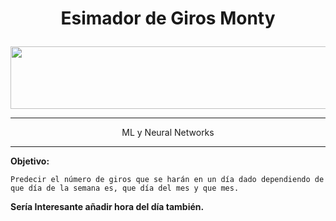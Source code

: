 # <p align="center">Esimador de Giros Monty</p>


<p align="center"><img  src="https://www.montyglobal.es/wp-content/uploads/2015/12/monty-logo-2.png" width="680" height="100"></p>

----
<p align="center">  ML y Neural Networks 

----


**Objetivo:**

`Predecir el número de giros que se harán en un día dado dependiendo de que día de la semana es, que día del mes y que mes.`

**Sería Interesante añadir hora del día también.**


